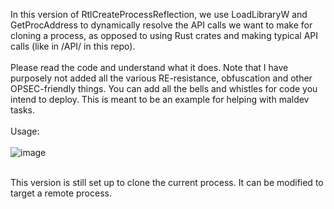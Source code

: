 In this version of RtlCreateProcessReflection, we use LoadLibraryW and GetProcAddress to dynamically resolve the API calls we want to make for cloning a process, as opposed to using Rust crates and making typical API calls (like in /API/ in this repo). 
<BR><BR>
Please read the code and understand what it does. Note that I have purposely not added all the various RE-resistance, obfuscation and other OPSEC-friendly things. You can add all the bells and whistles for code you intend to deploy. This is meant to be an example for helping with maldev tasks.
<BR><BR>
  Usage:
  <BR><BR>
    ![image](https://user-images.githubusercontent.com/105792760/223751870-0772e309-b3ed-4b18-bc17-d2059004262f.png)

<BR>
This version is still set up to clone the current process. It can be modified to target a remote process.
